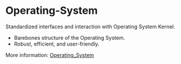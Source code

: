 # Operating-System

Standardized interfaces and interaction with Operating System Kernel.  
* Barebones structure of the Operating System.
* Robust, efficient, and user-friendly.

More information: [Operating_System](./Operating_System)
